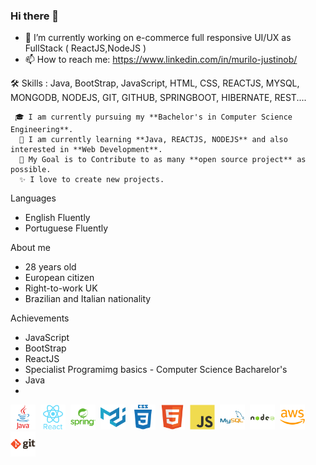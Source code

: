 ### Hi there 👋


- 🔭 I’m currently working on e-commerce full responsive UI/UX as FullStack ( ReactJS,NodeJS )
- 📫 How to reach me: https://www.linkedin.com/in/murilo-justinob/

🛠️ Skills : Java, BootStrap, JavaScript, HTML, CSS, REACTJS, MYSQL, MONGODB, NODEJS, GIT, GITHUB, SPRINGBOOT, HIBERNATE, REST....

     🎓 I am currently pursuing my **Bachelor's in Computer Science Engineering**.
      🌱 I am currently learning **Java, REACTJS, NODEJS** and also interested in **Web Development**.
      🎯 My Goal is to Contribute to as many **open source project** as possible.
      ✨ I love to create new projects.


Languages

 - English Fluently
 - Portuguese Fluently

About me

 - 28 years old
 - European citizen
 - Right-to-work UK 
 - Brazilian and Italian nationality
 
 Achievements
   
   - JavaScript
   - BootStrap
   - ReactJS
   - Specialist Programimg basics - Computer Science Bacharelor's
   - Java
   - 
<div>
  <img src="https://github.com/devicons/devicon/blob/master/icons/java/java-original-wordmark.svg" title="Java" alt="Java" width="40" height="40"/>&nbsp;
  <img src="https://github.com/devicons/devicon/blob/master/icons/react/react-original-wordmark.svg" title="React" alt="React" width="40" height="40"/>&nbsp;
  <img src="https://github.com/devicons/devicon/blob/master/icons/spring/spring-original-wordmark.svg" title="Spring" alt="Spring" width="40" height="40"/>&nbsp;
  <img src="https://github.com/devicons/devicon/blob/master/icons/materialui/materialui-original.svg" title="Material UI" alt="Material UI" width="40" height="40"/>&nbsp;
  <img src="https://github.com/devicons/devicon/blob/master/icons/css3/css3-plain-wordmark.svg"  title="CSS3" alt="CSS" width="40" height="40"/>&nbsp;
  <img src="https://github.com/devicons/devicon/blob/master/icons/html5/html5-original.svg" title="HTML5" alt="HTML" width="40" height="40"/>&nbsp;
  <img src="https://github.com/devicons/devicon/blob/master/icons/javascript/javascript-original.svg" title="JavaScript" alt="JavaScript" width="40" height="40"/>&nbsp;
  <img src="https://github.com/devicons/devicon/blob/master/icons/mysql/mysql-original-wordmark.svg" title="MySQL"  alt="MySQL" width="40" height="40"/>&nbsp;
  <img src="https://github.com/devicons/devicon/blob/master/icons/nodejs/nodejs-original-wordmark.svg" title="NodeJS" alt="NodeJS" width="40" height="40"/>&nbsp;
  <img src="https://github.com/devicons/devicon/blob/master/icons/amazonwebservices/amazonwebservices-plain-wordmark.svg" title="AWS" alt="AWS" width="40" height="40"/>&nbsp;
  <img src="https://github.com/devicons/devicon/blob/master/icons/git/git-original-wordmark.svg" title="Git" **alt="Git" width="40" height="40"/>
</div>
